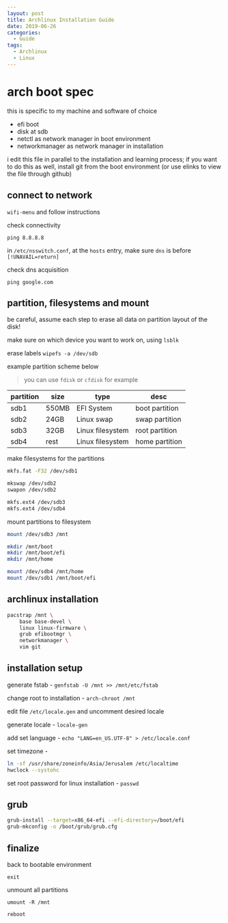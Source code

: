 ```yaml
---
layout: post
title: Archlinux Installation Guide
date: 2019-06-26
categories:
  - Guide
tags:
  - Archlinux
  - Linux
---
```


# arch boot spec

this is specific to my machine and software of choice
- efi boot
- disk at sdb 
- netctl as network manager in boot environment
- networkmanager as network manager in installation

i edit this file in parallel to the installation and learning process; if you want to do this as well, install git from the boot environment (or use elinks to view the file through github)

## connect to network

```wifi-menu``` and follow instructions

check connectivity

```ping 8.8.8.8```

in ```/etc/nsswitch.conf```, at the ```hosts``` entry, make sure ```dns``` is before ```[!UNAVAIL=return]```

check dns acquisition

```ping google.com```

## partition, filesystems and mount

be careful, assume each step to erase all data on partition layout of the disk!

make sure on which device you want to work on, using ```lsblk```

erase labels ```wipefs -a /dev/sdb```

example partition scheme below

> you can use ```fdisk``` or ```cfdisk``` for example

partition | size  | type             | desc
----------|-------|------------------|----------------
sdb1      | 550MB | EFI System       | boot partition
sdb2      | 24GB  | Linux swap       | swap partition
sdb3      | 32GB  | Linux filesystem  | root partition
sdb4      | rest  | Linux filesystem  | home partition

make filesystems for the partitions

```bash
mkfs.fat -F32 /dev/sdb1

mkswap /dev/sdb2
swapon /dev/sdb2

mkfs.ext4 /dev/sdb3
mkfs.ext4 /dev/sdb4
```

mount partitions to filesystem

```bash
mount /dev/sdb3 /mnt

mkdir /mnt/boot
mkdir /mnt/boot/efi
mkdir /mnt/home

mount /dev/sdb4 /mnt/home
mount /dev/sdb1 /mnt/boot/efi
```

## archlinux installation

```bash
pacstrap /mnt \
    base base-devel \
    linux linux-firmware \
    grub efibootmgr \
    networkmanager \
    vim git
```

## installation setup

generate fstab - ```genfstab -U /mnt >> /mnt/etc/fstab```

change root to installation - ```arch-chroot /mnt```

edit file ```/etc/locale.gen``` and uncomment desired locale

generate locale - ```locale-gen```

add set language - ```echo "LANG=en_US.UTF-8" > /etc/locale.conf```

set timezone -

```bash
ln -sf /usr/share/zoneinfo/Asia/Jerusalem /etc/localtime
hwclock --systohc
```

set root password for linux installation - ```passwd```

## grub

```bash
grub-install --target=x86_64-efi --efi-directory=/boot/efi
grub-mkconfig -o /boot/grub/grub.cfg
```

## finalize

back to bootable environment

```exit```

unmount all partitions

```umount -R /mnt```

```reboot```
